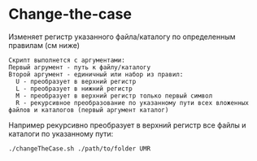# Change-the-case
Изменяет регистр указанного файла/каталогу по определенным правилам (см ниже)

```
Скрипт выполнется с аргументами:
Первый агрумент - путь к файлу/каталогу
Второй аргумент - единичный или набор из правил:
  U - преобразует в верхний регистр
  L - преобразует в нижний регистр 
  M - преобразует в верхний регистр только первый символ
  R - рекурсивное преобразование по указанному пути всех вложенных файлов и каталогов (первый аргумент каталог)
  ```
  
  Например рекурсивно преобразует в верхний регистр все файлы и каталоги по указанному пути:
  
  ```./changeTheCase.sh ./path/to/folder UMR ```
